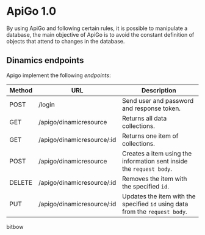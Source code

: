 # ApiGo 1.0

By using ApiGo and following certain rules, it is possible to manipulate a database, the main objective of ApiGo is to avoid the constant definition of objects that attend to changes in the database.

## Dinamics endpoints

Apigo implement the following _endpoints_:

| Method | URL            				| Description                                                                   |
| ------ | ---------------------------- | ------------------------------------------------------------------------------|
| POST   | /login         				| Send user and password and response token.                                    |
| GET    | /apigo/dinamicresource   	| Returns all data collections.                                                 |
| GET    | /apigo/dinamicresource/:id   | Returns one item of collections.                                              |
| POST   | /apigo/dinamicresource     	| Creates a item using the information sent inside the `request body`.          |
| DELETE | /apigo/dinamicresource/:id 	| Removes the item with the specified `id`.                                 	|
| PUT    | /apigo/dinamicresource/:id 	| Updates the item with the specified `id` using data from the `request body`. 	|


bitbow

